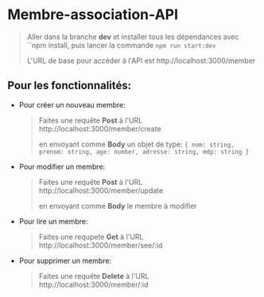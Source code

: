 # Membre-association-API

> Aller dans la branche **dev** et installer tous les dépendances avec ``npm install, puis lancer la commande  `npm run start:dev`
>
> L'URL de base pour accéder à l'API est  http://localhost:3000/member

## **Pour les fonctionnalités:**

- Pour créer un nouveau membre:
    > Faites une requête **Post** à l'URL http://localhost:3000/member/create
    > 
    > en envoyant comme **Body** un objet de type: 
    >`{ nom: string, prenom: string, age: number, adresse: string, mdp: string }` 

- Pour modifier un membre:
    > Faites une requête **Post** à l'URL http://localhost:3000/member/update
    >
    > en envoyant comme **Body** le membre à modifier

- Pour lire un membre:
    > Faites une requpete **Get** à l'URL http://localhost:3000/member/see/:id

- Pour supprimer un membre:
    > Faites une requête **Delete** à l'URL http://localhost:3000/member/:id